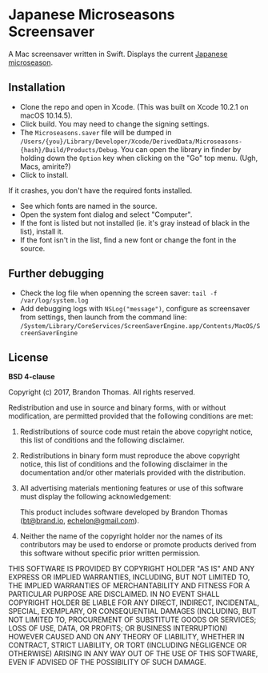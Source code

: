Japanese Microseasons Screensaver
=================================
A Mac screensaver written in Swift. Displays the current
[Japanese microseason](http://www.nippon.com/en/features/h00124/).

Installation
------------
- Clone the repo and open in Xcode. (This was built on Xcode 10.2.1 on
  macOS 10.14.5).
- Click build. You may need to change the signing settings.
- The `Microseasons.saver` file will be dumped in
  `/Users/{you}/Library/Developer/Xcode/DerivedData/Microseasons-{hash}/Build/Products/Debug`.
  You can open the library in finder by holding down the `Option` key
  when clicking on the "Go" top menu. (Ugh, Macs, amirite?)
- Click to install.

If it crashes, you don't have the required fonts installed.

- See which fonts are named in the source.
- Open the system font dialog and select "Computer".
- If the font is listed but not installed (ie. it's gray instead of black
  in the list), install it.
- If the font isn't in the list, find a new font or change the font in
  the source.

Further debugging
-----------------
- Check the log file when openning the screen saver:
  `tail -f /var/log/system.log`
- Add debugging logs with `NSLog("message")`, configure as screensaver from settings,
  then launch from the command line:
  `/System/Library/CoreServices/ScreenSaverEngine.app/Contents/MacOS/ScreenSaverEngine`

License
-------
**BSD 4-clause**

Copyright (c) 2017, Brandon Thomas. All rights reserved.

Redistribution and use in source and binary forms, with or without
modification, are permitted provided that the following conditions are
met:

1. Redistributions of source code must retain the above copyright
   notice, this list of conditions and the following disclaimer.

2. Redistributions in binary form must reproduce the above copyright
   notice, this list of conditions and the following disclaimer in the
   documentation and/or other materials provided with the distribution.

3. All advertising materials mentioning features or use of this software
   must display the following acknowledgement:

   This product includes software developed by Brandon Thomas
   (bt@brand.io, echelon@gmail.com).

4. Neither the name of the copyright holder nor the names of its
   contributors may be used to endorse or promote products derived from
   this software without specific prior written permission.

THIS SOFTWARE IS PROVIDED BY COPYRIGHT HOLDER "AS IS" AND ANY EXPRESS OR
IMPLIED WARRANTIES, INCLUDING, BUT NOT LIMITED TO, THE IMPLIED
WARRANTIES OF MERCHANTABILITY AND FITNESS FOR A PARTICULAR PURPOSE ARE
DISCLAIMED. IN NO EVENT SHALL COPYRIGHT HOLDER BE LIABLE FOR ANY DIRECT,
INDIRECT, INCIDENTAL, SPECIAL, EXEMPLARY, OR CONSEQUENTIAL DAMAGES
(INCLUDING, BUT NOT LIMITED TO, PROCUREMENT OF SUBSTITUTE GOODS OR
SERVICES; LOSS OF USE, DATA, OR PROFITS; OR BUSINESS INTERRUPTION)
HOWEVER CAUSED AND ON ANY THEORY OF LIABILITY, WHETHER IN CONTRACT,
STRICT LIABILITY, OR TORT (INCLUDING NEGLIGENCE OR OTHERWISE) ARISING IN
ANY WAY OUT OF THE USE OF THIS SOFTWARE, EVEN IF ADVISED OF THE
POSSIBILITY OF SUCH DAMAGE.
